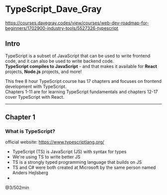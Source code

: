 # TypeScript_Dave_Gray
https://courses.davegray.codes/view/courses/web-dev-roadmap-for-beginners/1702900-industry-tools/5527326-typescript  

## Intro

TypeScript is a subset of JavaScript that can be used to write frontend code, and it can also be used to write backend code.  
**TypeScript compiles to JavaScript** - and that makes it available for **React** projects, **Node.js** projects, and more!  

This free 8 hour TypeScript course has 17 chapters and focuses on frontend development with TypeScript.  
Chapters 1-11 are for learning TypeScript fundamentals and chapters 12-17 cover TypeScript with React.

---

## Chapter 1

### What is TypeScript?

official website: https://www.typescriptlang.org/  

- TypeScript (TS) is JavaScript (JS) with syntax for types
- We're using TS to write better JS
- TS is a strongly typed programming language that builds on JS
- TS and C# were both created at Microsoft by the same person named Anders Hejlsberg
-  





@3/502min

